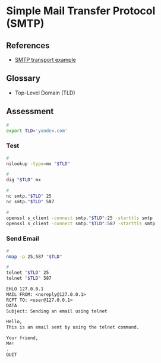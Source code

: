 # Simple Mail Transfer Protocol (SMTP)

## References

- [SMTP transport example](https://en.wikipedia.org/wiki/Simple_Mail_Transfer_Protocol#SMTP_transport_example)

## Glossary

- Top-Level Domain (TLD)

## Assessment

```sh
#
export TLD='yandex.com'
```

### Test

```sh
#
nslookup -type=mx "$TLD"

#
dig "$TLD" mx

#
nc smtp."$TLD" 25
nc smtp."$TLD" 587

#
openssl s_client -connect smtp."$TLD":25 -starttls smtp
openssl s_client -connect smtp."$TLD":587 -starttls smtp
```

### Send Email

```sh
#
nmap -p 25,587 "$TLD"

#
telnet "$TLD" 25
telnet "$TLD" 587
```

```txt
EHLO 127.0.0.1
MAIL FROM: <noreply@127.0.0.1>
RCPT TO: <user@127.0.0.1>
DATA
Subject: Sending an email using telnet

Hello,
This is an email sent by using the telnet command.

Your friend,
Me!
.
QUIT
```
